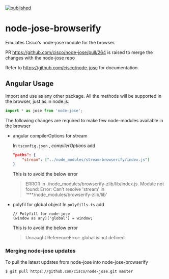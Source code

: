 [![published](https://static.production.devnetcloud.com/codeexchange/assets/images/devnet-published.svg)](https://developer.cisco.com/codeexchange/github/repo/NewtonJoshua/node-jose-browserify)

# node-jose-browserify #

Emulates Cisco's node-jose module for the browser.

PR https://github.com/cisco/node-jose/pull/264 is raised to merge the changes with the node-jose repo

Refer to https://github.com/cisco/node-jose for documentation.

## Angular Usage ##

Import and use as any other package. All the methods will be supported in the browser, just as in node.js.

```javascript
import * as jose from 'node-jose';
```

The following changes are required to make few node-modules available in the browser

- angular compilerOptions for stream

    In `tsconfig.json` , *compilerOptions* add
    ```json
    "paths": {
        "stream": ["../node_modules/stream-browserify/index.js"]
    }
    ```
    This is to avoid the below error
    > ERROR in ./node_modules/browserify-zlib/lib/index.js.
    > Module not found: Error: Can't resolve 'stream' in '***/node_modules/browserify-zlib/lib'
- polyfil for global object
    In `polyfills.ts` add 
    ```
    // Polyfill for node-jose
    (window as any)['global'] = window;
    ```
    This is to avoid the below error
    > Uncaught ReferenceError: global is not defined


### Merging node-jose updates

To pull the latest updates from node-jose into node-jose-browserify
```
$ git pull https://github.com/cisco/node-jose.git master
```